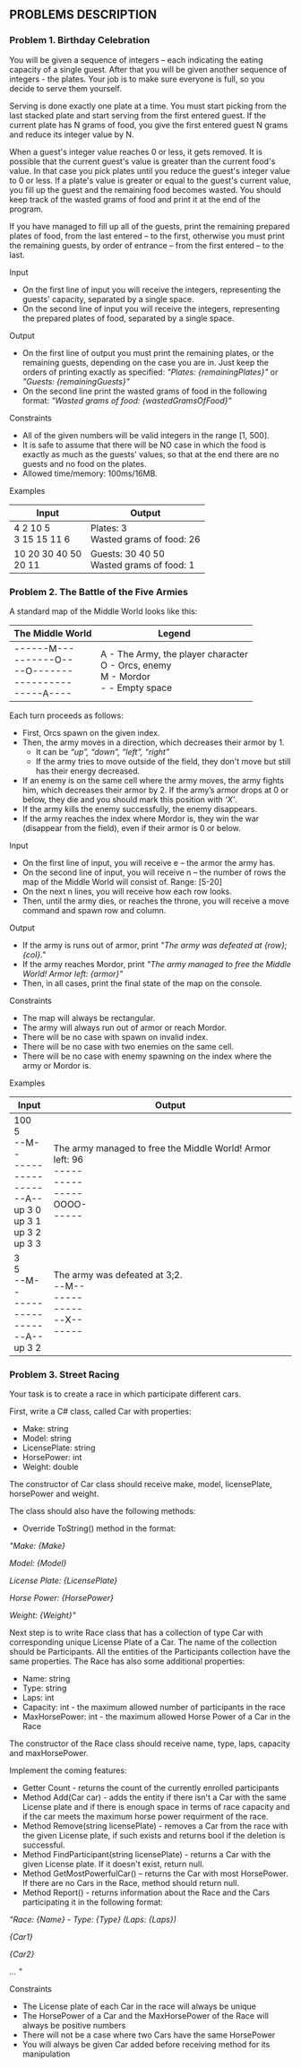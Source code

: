 ## PROBLEMS DESCRIPTION


### Problem 1.	Birthday Celebration
You will be given a sequence of integers – each indicating the eating capacity of a single guest. After that you will be given another sequence of integers - the plates. Your job is to make sure everyone is full, so you decide to serve them yourself.

Serving is done exactly one plate at a time. You must start picking from the last stacked plate and start serving from the first entered guest. If the current plate has N grams of food, you give the first entered guest N grams and reduce its integer value by N.

When a guest's integer value reaches 0 or less, it gets removed. It is possible that the current guest's value is greater than the current food's value. In that case you pick plates until you reduce the guest's integer value to 0 or less. If a plate's value is greater or equal to the guest's current value, you fill up the guest and the remaining food becomes wasted. You should keep track of the wasted grams of food and print it at the end of the program. 

If you have managed to fill up all of the guests, print the remaining prepared plates of food, from the last entered – to the first, otherwise you must print the remaining guests, by order of entrance – from the first entered – to the last. 

Input
  +	On the first line of input you will receive the integers, representing the guests' capacity, separated by a single space. 
  +	On the second line of input you will receive the integers, representing the prepared plates of food, separated by a single space.

Output
  +	On the first line of output you must print the remaining plates, or the remaining guests, depending on the case you are in. Just keep the orders of printing exactly as specified: _"Plates: {remainingPlates}"_ or _"Guests: {remainingGuests}"_
  +	On the second line print the wasted grams of food in the following format: _"Wasted grams of food: {wastedGramsOfFood}"_

Constraints
  +	All of the given numbers will be valid integers in the range [1, 500].
  +	It is safe to assume that there will be NO case in which the food is exactly as much as the guests' values, so that at the end there are no guests and no food on the plates.
  +	Allowed time/memory: 100ms/16MB.

Examples

| Input     | Output |
| --------- | -----|
| 4 2 10 5 <br> 3 15 15 11 6 | Plates: 3 <br> Wasted grams of food: 26 |
| 10 20 30 40 50 <br> 20 11 | Guests: 30 40 50 <br> Wasted grams of food: 1 |

### Problem 2.	The Battle of the Five Armies
A standard map of the Middle World looks like this:

| The Middle World     | Legend |
| --------- | -----|
| ------M--- <br> -------O-- <br> --O------- <br> ---------- <br> -----A---- | A - The Army, the player character <br> O - Orcs, enemy <br> M - Mordor <br> - - Empty space |

Each turn proceeds as follows:
  +	First, Orcs spawn on the given index.
  +	Then, the army moves in a direction, which decreases their armor by 1.
    +	It can be _“up”, “down”, “left”, “right”_
    +	If the army tries to move outside of the field, they don't move but still has their energy decreased.
  +	If an enemy is on the same cell where the army moves, the army fights him, which decreases their armor by 2. If the army’s armor drops at 0 or below, they die and you should mark this position with _‘X’_.
  +	If the army kills the enemy successfully, the enemy disappears.
  + If the army reaches the index where Mordor is, they win the war (disappear from the field), even if their armor is 0 or below.

Input
  +	On the first line of input, you will receive e – the armor the army has.
  +	On the second line of input, you will receive n – the number of rows the map of the Middle World will consist of. Range: [5-20]
  +	On the next n lines, you will receive how each row looks.
  +	Then, until the army dies, or reaches the throne, you will receive a move command and spawn row and column.

Output
  +	If the army is runs out of armor, print _"The army was defeated at {row};{col}."_
  +	If the army reaches Mordor, print _"The army managed to free the Middle World! Armor left: {armor}"_
  +	Then, in all cases, print the final state of the map on the console.

Constraints
  +	The map will always be rectangular.
  +	The army will always run out of armor or reach Mordor.
  +	There will be no case with spawn on invalid index.
  +	There will be no case with two enemies on the same cell.
  +	There will be no case with enemy spawning on the index where the army or Mordor is.

Examples

| Input     | Output |
| --------- | -----|
| 100 <br> 5 <br> --M-- <br> ----- <br> ----- <br> ----- <br> --A-- <br> up 3 0 <br> up 3 1 <br> up 3 2 <br> up 3 3 | The army managed to free the Middle World! Armor left: 96 <br> ----- <br> ----- <br> ----- <br> OOOO- <br> ----- |
| 3 <br> 5 <br> --М-- <br> ----- <br> ----- <br> ----- <br> --A-- <br> up 3 2 | The army was defeated at 3;2. <br> --М-- <br> ----- <br> ----- <br> --X-- <br> ----- |

### Problem 3.	Street Racing
Your task is to create a race in which participate different cars.

First, write a C# class, called Car with properties:
  +	Make: string
  +	Model: string
  +	LicensePlate: string
  +	HorsePower: int
  +	Weight: double

The constructor of Car class should receive make, model, licensePlate, horsePower and weight.

The class should also have the following methods:
  +	Override ToString() method in the format:

_"Make: {Make}_

 _Model: {Model}_
 
 _License Plate: {LicensePlate}_
 
 _Horse Power: {HorsePower}_
 
 _Weight: {Weight}"_
 
Next step is to write Race class that has a collection of type Car with corresponding unique License Plate of a Car. The name of the collection should be Participants. All the entities of the Participants collection have the same properties. The Race has also some additional properties:
  +	Name: string
  +	Type: string
  +	Laps: int
  +	Capacity: int - the maximum allowed number of participants in the race
  +	MaxHorsePower: int - the maximum allowed Horse Power of a Car in the Race

The constructor of the Race class should receive name, type, laps, capacity and maxHorsePower.

Implement the coming features:
  +	Getter Count - returns the count of the currently enrolled participants
  +	Method Add(Car car) - adds the entity if there isn't a Car with the same License plate and if there is enough space in terms of race capacity and if the car meets the maximum horse power requirment of the race.
  +	Method Remove(string licensePlate) - removes a Car from the race with the given License plate, if such exists and returns bool if the deletion is successful.
  +	Method FindParticipant(string licensePlate) - returns a Car with the given License plate. If it doesn't exist, return null.
  +	Method GetMostPowerfulCar() – returns the Car with most HorsePower. If there are no Cars in the Race, method should return null. 
  +	Method Report() - returns information about the Race and the Cars participating it in the following format:

_"Race: {Name} - Type: {Type} (Laps: {Laps})_

_{Car1}_

_{Car2}_

_… "_

Constraints
  +	The License plate of each Car in the race will always be unique
  +	The HorsePower of a Car and the MaxHorsePower of the Race will always be positive numbers
  +	There will not be a case where two Cars have the same HorsePower
  +	You will always be given Car added before receiving method for its manipulation 
